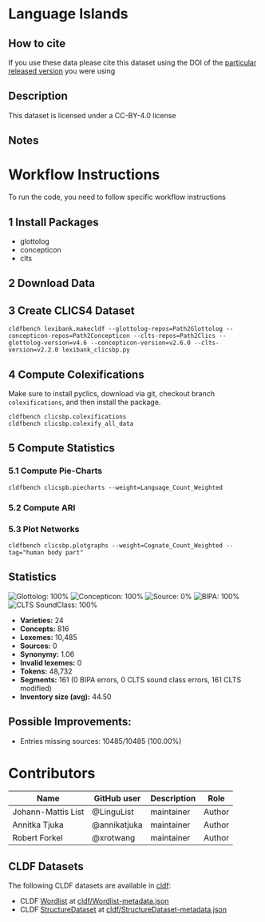 # Language Islands

## How to cite

If you use these data please cite
this dataset using the DOI of the [particular released version](../../releases/) you were using

## Description


This dataset is licensed under a CC-BY-4.0 license

## Notes

# Workflow Instructions

To run the code, you need to follow specific workflow instructions

## 1 Install Packages

- glottolog
- concepticon
- clts

## 2 Download Data

## 3 Create CLICS4 Dataset

```
cldfbench lexibank.makecldf --glottolog-repos=Path2Glottolog --concepticon-repos=Path2Concepticon --clts-repos=Path2Clics --glottolog-version=v4.6 --concepticon-version=v2.6.0 --clts-version=v2.2.0 lexibank_clicsbp.py
```

## 4 Compute Colexifications

Make sure to install pyclics, download via git, checkout branch `colexifications`, and then install the package.

```
cldfbench clicsbp.colexifications
cldfbench clicsbp.colexify_all_data
```

## 5 Compute Statistics

### 5.1 Compute Pie-Charts

```
cldfbench clicspb.piecharts --weight=Language_Count_Weighted
```

### 5.2 Compute ARI

### 5.3 Plot Networks

```
cldfbench clicsbp.plotgraphs --weight=Cognate_Count_Weighted --tag="human body part"
```



## Statistics


![Glottolog: 100%](https://img.shields.io/badge/Glottolog-100%25-brightgreen.svg "Glottolog: 100%")
![Concepticon: 100%](https://img.shields.io/badge/Concepticon-100%25-brightgreen.svg "Concepticon: 100%")
![Source: 0%](https://img.shields.io/badge/Source-0%25-red.svg "Source: 0%")
![BIPA: 100%](https://img.shields.io/badge/BIPA-100%25-brightgreen.svg "BIPA: 100%")
![CLTS SoundClass: 100%](https://img.shields.io/badge/CLTS%20SoundClass-100%25-brightgreen.svg "CLTS SoundClass: 100%")

- **Varieties:** 24
- **Concepts:** 816
- **Lexemes:** 10,485
- **Sources:** 0
- **Synonymy:** 1.06
- **Invalid lexemes:** 0
- **Tokens:** 48,732
- **Segments:** 161 (0 BIPA errors, 0 CLTS sound class errors, 161 CLTS modified)
- **Inventory size (avg):** 44.50

## Possible Improvements:



- Entries missing sources: 10485/10485 (100.00%)

# Contributors

Name               | GitHub user | Description | Role
---                | ---         | --- | --- 
Johann-Mattis List | @LinguList  | maintainer | Author
Annitka Tjuka | @annikatjuka | maintainer | Author
Robert Forkel | @xrotwang | maintainer | Author






## CLDF Datasets

The following CLDF datasets are available in [cldf](cldf):

- CLDF [Wordlist](https://github.com/cldf/cldf/tree/master/modules/Wordlist) at [cldf/Wordlist-metadata.json](cldf/Wordlist-metadata.json)
- CLDF [StructureDataset](https://github.com/cldf/cldf/tree/master/modules/StructureDataset) at [cldf/StructureDataset-metadata.json](cldf/StructureDataset-metadata.json)
